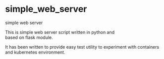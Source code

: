 # simple_web_server
simple web server

This is simple web server script written in python and  
based on flask module.

It has been written to provide easy test utility 
to experiment with containers and kubernetes environment.
